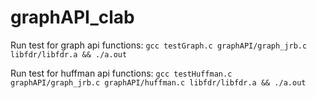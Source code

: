 # graphAPI_clab
Run test for graph api functions: `gcc testGraph.c graphAPI/graph_jrb.c libfdr/libfdr.a && ./a.out`

Run test for huffman api functions: `gcc testHuffman.c graphAPI/graph_jrb.c graphAPI/huffman.c libfdr/libfdr.a && ./a.out`
